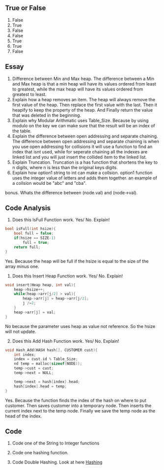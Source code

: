 
## True or False
1. False
2. True
3. False
4. False
5. True
6. True
7. False


## Essay
1. Difference between Min and Max heap.
The difference between a Min and Max heap is that a min heap
will have its values ordered from least to greatest, while
the max heap will have its values ordered from greatest to least.
2. Explain how a heap removes an item.
The heap will always remove the first value of the heap. Then
replace the first value with the last. Then it heapify to keep the
property of the heap. And Finally return the value that was deleted in the beginning.
3. Explain why Modular Arithmatic uses Table_Size.
Because by using modulo on the key we can make sure that the result will be an index
of the table.
4. Explain the difference between open addressing and separate chaining.
The difference between open addressing and separate chaining
is when you use open addressing for collisions it will use a function to
find an index that isnt used, while for seperate chaining all the indexes are
linked list and you will just insert the collided item to the linked list.
5. Explain Truncation.
Truncation is a has function that shortens the key to n digits, where n is less than
the original keys digits.
6. Explain how option1 string to int can make a collsion.
option1 function uses the integer value of letters and adds them together. 
an example of a collsion would be "abc" and "cba".

bonus. Whats the difference between (node.val) and (node->val).
## Code Analysis

1. Does this  IsFull Function work. Yes/ No. Explain!
```c
bool isFull(int hsize){
    bool full = false;
    if(hsize == SIZE-1)
        full = true;
    return full;
}
```
Yes. Because the heap will be full if the hsize is equal to the
size of the array minus one.

1. Does this Insert Heap Function work. Yes/ No. Explain!
```c
void insert(Heap heap, int val){
    heap->hsize++;
    while(heap->arr[j/2] > val){
        heap->arr[j] = heap->arr[j/2];
        j /=2;
    }
    heap->arr[j] = val;
}
```
No because the parameter uses heap as value not reference. So the hsize will not
update.

2. Does this Add Hash Function work. Yes/ No. Explain!

```c
void Hash_Add(HASH hash[], CUSTOMER cust){
    int index;
    index = cust.id % Table_Size;
    nd temp = malloc(sizeof(NODE));
    temp->cust = cust;
    temp->next = NULL;

    temp->next = hash[index].head;
    hash[index].head = temp;
}
```
Yes. Because the function finds the index of the hash on where to put customer. Then
saves customer into a temporary node. Then inserts the current index next to the temp node.
Finally we save the temp node as the head of the index.

## Code
1. Code one of the String to Integer functions

2. Code one hashing function.

3. Code Double Hashing.
Look at here [Hashing](Hashing.md)
